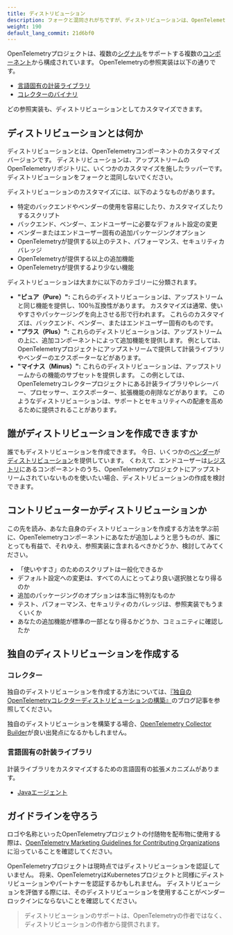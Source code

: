 ```yaml
---
title: ディストリビューション
description: フォークと混同されがちですが、ディストリビューションは、OpenTelemetryコンポーネントのカスタマイズバージョンです。
weight: 190
default_lang_commit: 21d6bf0
---
```


OpenTelemetryプロジェクトは、複数の[シグナル](../signals)をサポートする複数の[コンポーネント](../components)から構成されています。
OpenTelemetryの参照実装は以下の通りです。

- [言語固有の計装ライブラリ](../instrumentation)
- [コレクターのバイナリ](/docs/concepts/components/#collector)

どの参照実装も、ディストリビューションとしてカスタマイズできます。

## ディストリビューションとは何か

ディストリビューションとは、OpenTelemetryコンポーネントのカスタマイズバージョンです。
ディストリビューションは、アップストリームのOpenTelemetryリポジトリに、いくつかのカスタマイズを施したラッパーです。
ディストリビューションをフォークと混同しないでください。

ディストリビューションのカスタマイズには、以下のようなものがあります。

- 特定のバックエンドやベンダーの使用を容易にしたり、カスタマイズしたりするスクリプト
- バックエンド、ベンダー、エンドユーザーに必要なデフォルト設定の変更
- ベンダーまたはエンドユーザー固有の追加パッケージングオプション
- OpenTelemetryが提供する以上のテスト、パフォーマンス、セキュリティカバレッジ
- OpenTelemetryが提供する以上の追加機能
- OpenTelemetryが提供するより少ない機能

ディストリビューションは大まかに以下のカテゴリーに分類されます。

- **"ピュア（Pure）":** これらのディストリビューションは、アップストリームと同じ機能を提供し、100％互換性があります。
  カスタマイズは通常、使いやすさやパッケージングを向上させる形で行われます。
  これらのカスタマイズは、バックエンド、ベンダー、またはエンドユーザー固有のものです。
- **"プラス（Plus）":** これらのディストリビューションは、アップストリームの上に、追加コンポーネントによって追加機能を提供します。
  例としては、OpenTelemetryプロジェクトにアップストリームで提供して計装ライブラリやベンダーのエクスポーターなどがあります。
- **"マイナス（Minus）":** これらのディストリビューションは、アップストリームからの機能のサブセットを提供します。
  この例としては、OpenTelemetryコレクタープロジェクトにある計装ライブラリやレシーバー、プロセッサー、エクスポーター、拡張機能の削除などがあります。
  このようなディストリビューションは、サポートとセキュリティへの配慮を高めるために提供されることがあります。

## 誰がディストリビューションを作成できますか

誰でもディストリビューションを作成できます。
今日、いくつかの[ベンダー](/ecosystem/vendors/)が[ディストリビューション](/ecosystem/distributions/)を提供しています。
くわえて、エンドユーザーは[レジストリ](/ecosystem/registry/)にあるコンポーネントのうち、OpenTelemetryプロジェクトにアップストリームされていないものを使いたい場合、ディストリビューションの作成を検討できます。

## コントリビューターかディストリビューションか

この先を読み、あなた自身のディストリビューションを作成する方法を学ぶ前に、OpenTelemetryコンポーネントにあなたが追加しようと思うものが、誰にとっても有益で、それゆえ、参照実装に含まれるべきかどうか、検討してみてください。

- 「使いやすさ」のためのスクリプトは一般化できるか
- デフォルト設定への変更は、すべての人にとってより良い選択肢となり得るのか
- 追加のパッケージングのオプションは本当に特別なものか
- テスト、パフォーマンス、セキュリティのカバレッジは、参照実装でもうまくいくか
- あなたの追加機能が標準の一部となり得るかどうか、コミュニティに確認したか

## 独自のディストリビューションを作成する

### コレクター

独自のディストリビューションを作成する方法については、[『独自のOpenTelemetryコレクターディストリビューションの構築』](https://medium.com/p/42337e994b63)のブログ記事を参照してください。

独自のディストリビューションを構築する場合、[OpenTelemetry Collector Builder](https://github.com/open-telemetry/opentelemetry-collector/tree/main/cmd/builder)が良い出発点になるかもしれません。

### 言語固有の計装ライブラリ

計装ライブラリをカスタマイズするための言語固有の拡張メカニズムがあります。

- [Javaエージェント](/docs/zero-code/java/agent/extensions)

## ガイドラインを守ろう

ロゴや名称といったOpenTelemetryプロジェクトの付随物を配布物に使用する際は、[OpenTelemetry Marketing Guidelines for Contributing Organizations][guidelines]に沿っていることを確認してください。

OpenTelemetryプロジェクトは現時点ではディストリビューションを認証していません。
将来、OpenTelemetryはKubernetesプロジェクトと同様にディストリビューションやパートナーを認証するかもしれません。
ディストリビューションを評価する際には、そのディストリビューションを使用することがベンダーロックインにならないことを確認してください。

> ディストリビューションのサポートは、OpenTelemetryの作者ではなく、ディストリビューションの作者から提供されます。

[guidelines]: https://github.com/open-telemetry/community/blob/main/marketing-guidelines.md
